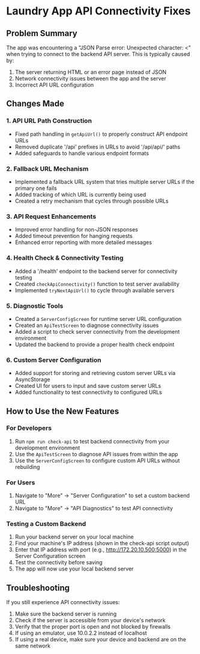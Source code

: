 # Laundry App API Connectivity Fixes

## Problem Summary

The app was encountering a "JSON Parse error: Unexpected character: <" when trying to connect to the backend API server. This is typically caused by:

1. The server returning HTML or an error page instead of JSON
2. Network connectivity issues between the app and the server
3. Incorrect API URL configuration

## Changes Made

### 1. API URL Path Construction

-  Fixed path handling in `getApiUrl()` to properly construct API endpoint URLs
-  Removed duplicate '/api' prefixes in URLs to avoid '/api/api/' paths
-  Added safeguards to handle various endpoint formats

### 2. Fallback URL Mechanism

-  Implemented a fallback URL system that tries multiple server URLs if the primary one fails
-  Added tracking of which URL is currently being used
-  Created a retry mechanism that cycles through possible URLs

### 3. API Request Enhancements

-  Improved error handling for non-JSON responses
-  Added timeout prevention for hanging requests
-  Enhanced error reporting with more detailed messages

### 4. Health Check & Connectivity Testing

-  Added a '/health' endpoint to the backend server for connectivity testing
-  Created `checkApiConnectivity()` function to test server availability
-  Implemented `tryNextApiUrl()` to cycle through available servers

### 5. Diagnostic Tools

-  Created a `ServerConfigScreen` for runtime server URL configuration
-  Created an `ApiTestScreen` to diagnose connectivity issues
-  Added a script to check server connectivity from the development environment
-  Updated the backend to provide a proper health check endpoint

### 6. Custom Server Configuration

-  Added support for storing and retrieving custom server URLs via AsyncStorage
-  Created UI for users to input and save custom server URLs
-  Added functionality to test connectivity to configured URLs

## How to Use the New Features

### For Developers

1. Run `npm run check-api` to test backend connectivity from your development environment
2. Use the `ApiTestScreen` to diagnose API issues from within the app
3. Use the `ServerConfigScreen` to configure custom API URLs without rebuilding

### For Users

1. Navigate to "More" -> "Server Configuration" to set a custom backend URL
2. Navigate to "More" -> "API Diagnostics" to test API connectivity

### Testing a Custom Backend

1. Run your backend server on your local machine
2. Find your machine's IP address (shown in the check-api script output)
3. Enter that IP address with port (e.g., http://172.20.10.500:5000) in the Server Configuration screen
4. Test the connectivity before saving
5. The app will now use your local backend server

## Troubleshooting

If you still experience API connectivity issues:

1. Make sure the backend server is running
2. Check if the server is accessible from your device's network
3. Verify that the proper port is open and not blocked by firewalls
4. If using an emulator, use 10.0.2.2 instead of localhost
5. If using a real device, make sure your device and backend are on the same network
